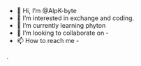 - 👋 Hi, I’m @AlpK-byte
- 👀 I’m interested in exchange and coding.
- 🌱 I’m currently learning phyton
- 💞️ I’m looking to collaborate on -
- 📫 How to reach me -

<!---
AlpK-byte/AlpK-byte is a ✨ special ✨ repository because its `README.md` (this file) appears on your GitHub profile.
You can click the Preview link to take a look at your changes.
--->  .
